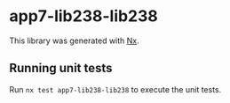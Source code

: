 # app7-lib238-lib238

This library was generated with [Nx](https://nx.dev).

## Running unit tests

Run `nx test app7-lib238-lib238` to execute the unit tests.

